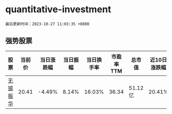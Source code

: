 # quantitative-investment

`最后更新时间：2023-10-27 11:03:35 +0800`

## 强势股票

|股票|当前价|当日涨跌幅|当日振幅|当日换手率|市盈率TTM|总市值|近10日涨跌幅|
|----|----|----|----|----|----|----|----|
|[无锡振华](https://xueqiu.com/S/SH605319)|20.41|-4.49%|8.14%|16.03%|36.34|51.12亿|20.41%|
